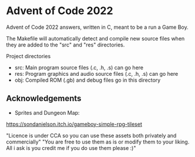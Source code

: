 # Advent of Code 2022

Advent of Code 2022 answers, written in C, meant to be a run a Game Boy.

The Makefile will automatically detect and compile new source files
when they are added to the "src" and "res" directories.

Project directories
  - src: Main program source files (.c, .h, .s) can go here
  - res: Program graphics and audio source files (.c, .h, .s) can go here
  - obj: Compiled ROM (.gb) and debug files go in this directory

## Acknowledgements

- Sprites and Dungeon Map:

https://sondanielson.itch.io/gameboy-simple-rpg-tileset

"Licence is under CCA so you can use these assets both privately and commercially"
"You are free to use them as is or modify them to your liking. All i ask is you
credit me if you do use them please :)"
